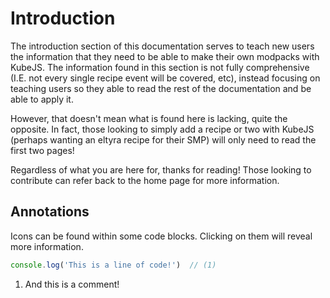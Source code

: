 # Introduction
The introduction section of this documentation serves to teach new users the information that they need to be able to make their own modpacks with KubeJS. The information found in this section is not fully comprehensive (I.E. not every single recipe event will be covered, etc), instead focusing on teaching users so they able to read the rest of the documentation and be able to apply it. 

However, that doesn't mean what is found here is lacking, quite the opposite. In fact, those looking to simply add a recipe or two with KubeJS (perhaps wanting an eltyra recipe for their SMP) will only need to read the first two pages! 

Regardless of what you are here for, thanks for reading! Those looking to contribute can refer back to the home page for more information.

## Annotations
Icons can be found within some code blocks. Clicking on them will reveal more information.

```js
console.log('This is a line of code!')  // (1)
```

1. And this is a comment!
